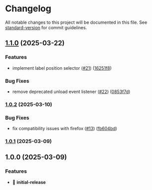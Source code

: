 # Changelog

All notable changes to this project will be documented in this file. See [standard-version](https://github.com/conventional-changelog/standard-version) for commit guidelines.

## [1.1.0](https://github.com/xd4rker/TabShield/compare/v1.0.2...v1.1.0) (2025-03-22)


### Features

* implement label position selector ([#21](https://github.com/xd4rker/TabShield/issues/21)) ([16251f8](https://github.com/xd4rker/TabShield/commit/16251f8c99ddd03fba575066154dd47a56216632))


### Bug Fixes

* remove deprecated unload event listener ([#22](https://github.com/xd4rker/TabShield/issues/22)) ([0853f7d](https://github.com/xd4rker/TabShield/commit/0853f7d92a7763fb2c31c5f5d719561c483d2043))

### [1.0.2](https://github.com/xd4rker/TabShield/compare/v1.0.1...v1.0.2) (2025-03-10)


### Bug Fixes

* fix compatibility issues with firefox ([#13](https://github.com/xd4rker/TabShield/issues/13)) ([fb604bd](https://github.com/xd4rker/TabShield/commit/fb604bde064a60f7fc6b5765d9542544ceb9064c))

### [1.0.1](https://github.com/xd4rker/TabShield/compare/v1.0.0...v1.0.1) (2025-03-09)

## 1.0.0 (2025-03-09)


### Features

* 🎉 **initial-release**